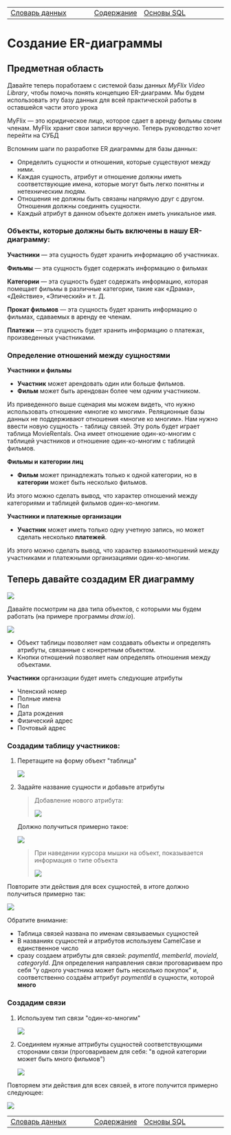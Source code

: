 <table style="width: 100%;"><tr><td style="width: 40%;">
<a href="../articles/5_1_1_1_data_dictionary.md">Словарь данных
</a></td><td style="width: 20%;">
<a href="../readme.md">Содержание
</a></td><td style="width: 40%;">
<a href="../articles/sql_for_beginner.md">Основы SQL
</a></td><tr></table>

# Создание ER-диаграммы

## Предметная область

Давайте теперь поработаем с системой базы данных *MyFlix Video Library*, чтобы помочь понять концепцию ER-диаграмм. Мы будем использовать эту базу данных для всей практической работы в оставшейся части этого урока

MyFlix — это юридическое лицо, которое сдает в аренду фильмы своим членам. MyFlix хранит свои записи вручную. Теперь руководство хочет перейти на СУБД

Вспомним шаги по разработке ER диаграммы для базы данных:

* Определить сущности и отношения, которые существуют между ними.
* Каждая сущность, атрибут и отношение должны иметь соответствующие имена, которые могут быть легко понятны и нетехническим людям.
* Отношения не должны быть связаны напрямую друг с другом. Отношения должны соединять сущности.
* Каждый атрибут в данном объекте должен иметь уникальное имя.

### Объекты, которые должны быть включены в нашу ER-диаграмму:

**Участники** — эта сущность будет хранить информацию об участниках.

**Фильмы** — эта сущность будет содержать информацию о фильмах

**Категории** — эта сущность будет содержать информацию, которая помещает фильмы в различные категории, такие как «Драма», «Действие», «Эпический» и т. Д.

**Прокат фильмов** — эта сущность будет хранить информацию о фильмах, сдаваемых в аренду ее членам.

**Платежи** — эта сущность будет хранить информацию о платежах, произведенных участниками.

### Определение отношений между сущностями

**Участники и фильмы**

* **Участник** может арендовать один или больше фильмов.
* **Фильм** может быть арендован более чем одним участником.

Из приведенного выше сценария мы можем видеть, что нужно использовать отношение «многие ко многим». Реляционные базы данных не поддерживают отношения «многие ко многим». Нам нужно ввести новую сущность - таблицу связей. Эту роль будет играет таблица MovieRentals. Она имеет отношение один-ко-многим с таблицей участников и отношение один-ко-многим с таблицей фильмов.

**Фильмы и категории лиц**

* **Фильм** может принадлежать только к одной категории, но в **категории** может быть несколько фильмов.

Из этого можно сделать вывод, что характер отношений между категориями и таблицей фильмов один-ко-многим.

**Участники и платежные организации**

* **Участник** может иметь только одну учетную запись, но может сделать несколько **платежей**.

Из этого можно сделать вывод, что характер взаимоотношений между участниками и платежными организациями один-ко-многим.

## Теперь давайте создадим ER диаграмму

![](../img/erd_001.png)

Давайте посмотрим на два типа объектов, с которыми мы будем работать (на примере программы *draw.io*).

![](../img/erd_002.png)

* Объект таблицы позволяет нам создавать объекты и определять атрибуты, связанные с конкретным объектом.
* Кнопки отношений позволяет нам определять отношения между объектами.

**Участники** организации будет иметь следующие атрибуты

* Членский номер
* Полные имена
* Пол
* Дата рождения
* Физический адрес
* Почтовый адрес

### Создадим таблицу участников:

1. Перетащите на форму объект "таблица"

    ![](../img/erd_003.png)

1. Задайте название сущности и добавьте атрибуты

    >Добавление нового атрибута:
    >
    >![](../img/erd_004.png)

    Должно получиться примерно такое:

    ![](../img/erd_005.png)

    >При наведении курсора мышки на объект, показывается информация о типе объекта
    >
    >![](../img/erd_006.png)

Повторите эти действия для всех сущностей, в итоге должно получиться примерно так:

![](../img/erd_007.png)

Обратите внимание:

* Таблица связей названа по именам связываемых сущностей
* В названиях сущностей и атрибутов используем CamelCase и единственное число
* сразу создаем атрибуты для связей: *paymentId*, *memberId*, *movieId*, *categoryId*. Для определения направления связи проговариваем про себя "у одного участника может быть несколько покупок" и, соответственно создаём аттрибут *paymentId* в сущности, которой **много**

### Создадим связи

1. Используем тип связи "один-ко-многим"

    ![](../img/erd_008.png)

1. Соединяем нужные аттрибуты сущностей соответствующими сторонами связи (проговариваем для себя: "в одной категории может быть много фильмов")

    ![](../img/erd_009.png)

Повторяем эти действия для всех связей, в итоге получится примерно следующее:    

![](../img/erd_010.png)

<table style="width: 100%;"><tr><td style="width: 40%;">
<a href="../articles/5_1_1_1_data_dictionary.md">Словарь данных
</a></td><td style="width: 20%;">
<a href="../readme.md">Содержание
</a></td><td style="width: 40%;">
<a href="../articles/sql_for_beginner.md">Основы SQL
</a></td><tr></table>
